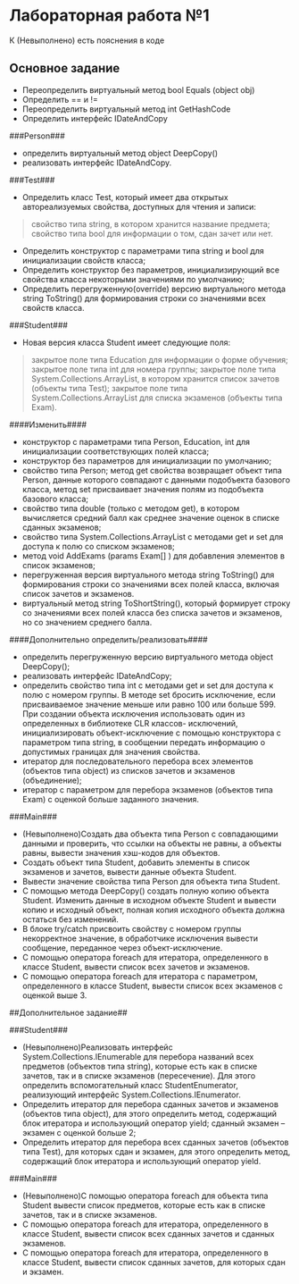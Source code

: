 # Лабораторная работа №1
К (Невыполнено) есть пояснения в коде

## Основное задание ##
- Переопределить виртуальный метод bool Equals (object obj) 
- Определить == и !=
- Переопределить виртуальный метод int GetHashCode
- Определить интерфейс IDateAndCopy

###Person###
-	определить виртуальный метод object DeepCopy()
-	реализовать интерфейс IDateAndCopy.


###Test###
-	Определить класс Test, который имеет два открытых автореализуемых свойства, доступных для чтения и записи:
>	свойство типа string, в котором хранится название предмета;
>	свойство типа bool для информации о том, сдан зачет или нет.
-	Определить конструктор c параметрами типа string и bool для инициализации свойств класса;
-	Определить конструктор без параметров, инициализирующий все свойства класса некоторыми значениями по умолчанию;
-	Определить перегруженную(override) версию виртуального метода string ToString() для формирования строки со значениями всех свойств класса.


###Student###
-	Новая версия класса Student имеет следующие поля:
>	закрытое поле типа Education для информации о форме обучения;
>	закрытое поле типа int для номера группы;
>	закрытое поле типа System.Collections.ArrayList, в котором хранится список зачетов (объекты типа Test);
>	закрытое поле типа System.Collections.ArrayList для списка экзаменов (объекты типа Exam).


####Изменить####
-	конструктор c параметрами типа Person, Education, int для инициализации соответствующих полей класса;
-	конструктор без параметров для инициализации по умолчанию;
-	свойство типа Person; метод get свойства возвращает объект типа Person, данные которого совпадают с данными подобъекта базового класса, метод set присваивает значения полям из подобъекта базового класса;
-	свойство типа double (только с методом get), в котором вычисляется средний балл как среднее значение оценок в списке сданных экзаменов;
-	свойство типа System.Collections.ArrayList с методами get и set для доступа к полю со списком экзаменов; 
-	метод void AddExams (params Exam[] ) для добавления элементов в список экзаменов;
-	перегруженная версия виртуального метода string ToString() для формирования строки со значениями всех полей класса, включая список зачетов и экзаменов.
-	виртуальный метод string ToShortString(), который формирует строку со значениями всех полей класса без списка зачетов и экзаменов, но со значением среднего балла.


####Дополнительно определить/реализовать####
-	определить перегруженную версию виртуального метода object DeepCopy();
-	реализовать интерфейс IDateAndCopy;
-	определить свойство типа int с методами get и set для доступа к полю с номером группы. В методе set бросить исключение, если присваиваемое значение меньше или равно 100 или больше 599. При создании объекта исключения использовать один из определенных в библиотеке CLR классов- исключений, инициализировать объект-исключение с помощью конструктора с параметром типа string, в сообщении передать информацию о допустимых границах для значения свойства.
-	итератор для последовательного перебора всех элементов (объектов типа object) из списков зачетов и экзаменов (объединение);
-	итератор c параметром для перебора экзаменов (объектов типа Exam) с оценкой больше заданного значения.


###Main###
- (Невыполнено)Создать два объекта типа Person с совпадающими данными и проверить, что ссылки на объекты не равны, а объекты равны, вывести значения хэш-кодов для объектов.
- Создать объект типа Student, добавить элементы в список экзаменов и зачетов, вывести данные объекта Student.
- Вывести значение свойства типа Person для объекта типа Student.
- С помощью метода DeepCopy() создать полную копию объекта Student. Изменить данные в исходном объекте Student и вывести копию и исходный объект, полная копия исходного объекта должна остаться без изменений.
- В блоке try/catch присвоить свойству с номером группы некорректное значение, в обработчике исключения вывести сообщение, переданное через объект-исключение.
- С помощью оператора foreach для итератора, определенного в классе Student, вывести список всех зачетов и экзаменов.
- С помощью оператора foreach для итератора с параметром, определенного в классе Student, вывести список всех экзаменов с оценкой выше 3.


##Дополнительное задание##

###Student###
- (Невыполнено)Реализовать интерфейс System.Collections.IEnumerable для перебора названий всех предметов (объектов типа string), которые есть как в списке зачетов, так и в списке экзаменов (пересечение). Для этого определить вспомогательный класс StudentEnumerator, реализующий интерфейс System.Collections.IEnumerator.
- Определить итератор для перебора сданных зачетов и экзаменов (объектов типа object), для этого определить метод, содержащий блок итератора и использующий оператор yield; сданный экзамен – экзамен с оценкой больше 2;
- Определить итератор для перебора всех сданных зачетов (объектов типа Test), для которых сдан и экзамен, для этого определить метод, содержащий блок итератора и использующий оператор yield.

###Main###
- (Невыполнено)С помощью оператора foreach для объекта типа Student вывести список предметов, которые есть как в списке зачетов, так и в списке экзаменов.
- С помощью оператора foreach для итератора, определенного в классе Student, вывести список всех сданных зачетов и сданных экзаменов.
- С помощью оператора foreach для итератора, определенного в классе Student, вывести список сданных зачетов, для которых сдан и экзамен.
